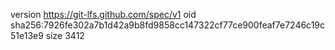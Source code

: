 version https://git-lfs.github.com/spec/v1
oid sha256:7926fe302a7b1d42a9b8fd9858cc147322cf77ce900feaf7e7246c19c51e13e9
size 3412
